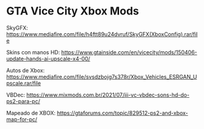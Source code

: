 # GTA Vice City Xbox Mods

SkyGFX: https://www.mediafire.com/file/h4ftt89u24dvruf/SkyGFX(XboxConfig).rar/file

Skins con manos HD: https://www.gtainside.com/en/vicecity/mods/150406-update-hands-ai-upscale-x4-00/

Autos de Xbox: https://www.mediafire.com/file/svsdzbojg7s378r/Xbox_Vehicles_ESRGAN_Upscale.rar/file

VBDec: https://www.mixmods.com.br/2021/07/iii-vc-vbdec-sons-hd-do-ps2-para-pc/

Mapeado de XBOX: https://gtaforums.com/topic/829512-ps2-and-xbox-map-for-pc/
